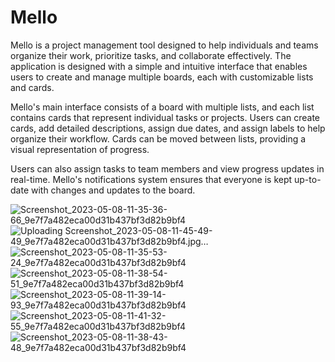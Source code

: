 # Mello

Mello is a project management tool designed to help individuals and teams organize their work, prioritize tasks, and collaborate effectively. The application is designed with a simple and intuitive interface that enables users to create and manage multiple boards, each with customizable lists and cards.

Mello's main interface consists of a board with multiple lists, and each list contains cards that represent individual tasks or projects. Users can create cards, add detailed descriptions, assign due dates, and assign labels to help organize their workflow. Cards can be moved between lists, providing a visual representation of progress.

Users can also assign tasks to team members and view progress updates in real-time. Mello's notifications system ensures that everyone is kept up-to-date with changes and updates to the board.

![Screenshot_2023-05-08-11-35-36-66_9e7f7a482eca00d31b437bf3d82b9bf4](https://user-images.githubusercontent.com/108234210/236765585-0bab3114-1d1e-4ee5-9e9e-a45f2b782fe8.jpg)
![Uploading Screenshot_2023-05-08-11-45-49-49_9e7f7a482eca00d31b437bf3d82b9bf4.jpg…]()
![Screenshot_2023-05-08-11-35-53-24_9e7f7a482eca00d31b437bf3d82b9bf4](https://user-images.githubusercontent.com/108234210/236765602-141e3fdd-e95d-45b1-b250-f8d71211b181.jpg)
![Screenshot_2023-05-08-11-38-54-51_9e7f7a482eca00d31b437bf3d82b9bf4](https://user-images.githubusercontent.com/108234210/236765606-0c990845-ff8c-4a40-81be-48abed1f6535.jpg)
![Screenshot_2023-05-08-11-39-14-93_9e7f7a482eca00d31b437bf3d82b9bf4](https://user-images.githubusercontent.com/108234210/236765611-d1291905-bf49-4b96-83f0-e42ba64fc7ae.jpg)
![Screenshot_2023-05-08-11-41-32-55_9e7f7a482eca00d31b437bf3d82b9bf4](https://user-images.githubusercontent.com/108234210/236765613-9ffc04a8-5fb8-489a-94d0-85b58c651fd1.jpg)
![Screenshot_2023-05-08-11-38-43-48_9e7f7a482eca00d31b437bf3d82b9bf4](https://user-images.githubusercontent.com/108234210/236765614-13fb7420-9382-48fa-b66b-e1637f08d818.jpg)
